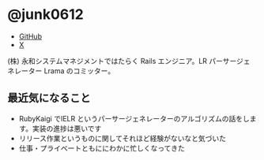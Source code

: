 # @junk0612

* [GitHub](https://github.com/junk0612)
* [X](https://x.com/junk0612)

(株) 永和システムマネジメントではたらく Rails エンジニア。LR パーサージェネレーター Lrama のコミッター。

## 最近気になること

- RubyKaigi でIELR というパーサージェネレーターのアルゴリズムの話をします。実装の進捗は悪いです
- リリース作業というものに関してそれほど経験がないなと気づいた
- 仕事・プライベートともににわかに忙しくなってきた
